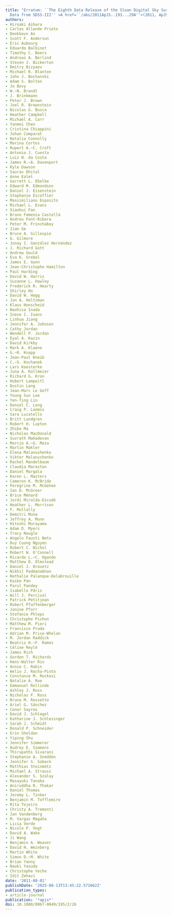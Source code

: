 ```yaml
---
title: "Erratum: ``The Eighth Data Release of the Sloan Digital Sky Survey: First
  Data from SDSS-III'' <A href=``/abs/2011ApJS..193...29A''>(2011, ApJS, 193, 29)</A>"
authors:
- Hiroaki Aihara
- Carlos Allende Prieto
- Deokkeun An
- Scott F. Anderson
- Éric Aubourg
- Eduardo Balbinot
- Timothy C. Beers
- Andreas A. Berlind
- Steven J. Bickerton
- Dmitry Bizyaev
- Michael R. Blanton
- John J. Bochanski
- Adam S. Bolton
- Jo Bovy
- W.~N. Brandt
- J. Brinkmann
- Peter J. Brown
- Joel R. Brownstein
- Nicolas G. Busca
- Heather Campbell
- Michael A. Carr
- Yanmei Chen
- Cristina Chiappini
- Johan Comparat
- Natalia Connolly
- Marina Cortes
- Rupert A.~C. Croft
- Antonio J. Cuesta
- Luiz N. da Costa
- James R.~A. Davenport
- Kyle Dawson
- Saurav Dhital
- Anne Ealet
- Garrett L. Ebelke
- Edward M. Edmondson
- Daniel J. Eisenstein
- Stephanie Escoffier
- Massimiliano Esposito
- Michael L. Evans
- Xiaohui Fan
- Bruno Femenı́a Castellá
- Andreu Font-Ribera
- Peter M. Frinchaboy
- Jian Ge
- Bruce A. Gillespie
- G. Gilmore
- Jonay I. González Hernández
- J. Richard Gott
- Andrew Gould
- Eva K. Grebel
- James E. Gunn
- Jean-Christophe Hamilton
- Paul Harding
- David W. Harris
- Suzanne L. Hawley
- Frederick R. Hearty
- Shirley Ho
- David W. Hogg
- Jon A. Holtzman
- Klaus Honscheid
- Naohisa Inada
- Inese I. Ivans
- Linhua Jiang
- Jennifer A. Johnson
- Cathy Jordan
- Wendell P. Jordan
- Eyal A. Kazin
- David Kirkby
- Mark A. Klaene
- G.~R. Knapp
- Jean-Paul Kneib
- C.~S. Kochanek
- Lars Koesterke
- Juna A. Kollmeier
- Richard G. Kron
- Hubert Lampeitl
- Dustin Lang
- Jean-Marc Le Goff
- Young Sun Lee
- Yen-Ting Lin
- Daniel C. Long
- Craig P. Loomis
- Sara Lucatello
- Britt Lundgren
- Robert H. Lupton
- Zhibo Ma
- Nicholas MacDonald
- Suvrath Mahadevan
- Marcio A.~G. Maia
- Martin Makler
- Elena Malanushenko
- Viktor Malanushenko
- Rachel Mandelbaum
- Claudia Maraston
- Daniel Margala
- Karen L. Masters
- Cameron K. McBride
- Peregrine M. McGehee
- Ian D. McGreer
- Brice Ménard
- Jordi Miralda-Escudé
- Heather L. Morrison
- F. Mullally
- Demitri Muna
- Jeffrey A. Munn
- Hitoshi Murayama
- Adam D. Myers
- Tracy Naugle
- Angelo Fausti Neto
- Duy Cuong Nguyen
- Robert C. Nichol
- Robert W. O'Connell
- Ricardo L.~C. Ogando
- Matthew D. Olmstead
- Daniel J. Oravetz
- Nikhil Padmanabhan
- Nathalie Palanque-Delabrouille
- Kaike Pan
- Parul Pandey
- Isabelle Pâris
- Will J. Percival
- Patrick Petitjean
- Robert Pfaffenberger
- Janine Pforr
- Stefanie Phleps
- Christophe Pichon
- Matthew M. Pieri
- Francisco Prada
- Adrian M. Price-Whelan
- M. Jordan Raddick
- Beatriz H.~F. Ramos
- Céline Reylé
- James Rich
- Gordon T. Richards
- Hans-Walter Rix
- Annie C. Robin
- Helio J. Rocha-Pinto
- Constance M. Rockosi
- Natalie A. Roe
- Emmanuel Rollinde
- Ashley J. Ross
- Nicholas P. Ross
- Bruno M. Rossetto
- Ariel G. Sánchez
- Conor Sayres
- David J. Schlegel
- Katharine J. Schlesinger
- Sarah J. Schmidt
- Donald P. Schneider
- Erin Sheldon
- Yiping Shu
- Jennifer Simmerer
- Audrey E. Simmons
- Thirupathi Sivarani
- Stephanie A. Snedden
- Jennifer S. Sobeck
- Matthias Steinmetz
- Michael A. Strauss
- Alexander S. Szalay
- Masayuki Tanaka
- Aniruddha R. Thakar
- Daniel Thomas
- Jeremy L. Tinker
- Benjamin M. Tofflemire
- Rita Tojeiro
- Christy A. Tremonti
- Jan Vandenberg
- M. Vargas Magaña
- Licia Verde
- Nicole P. Vogt
- David A. Wake
- Ji Wang
- Benjamin A. Weaver
- David H. Weinberg
- Martin White
- Simon D.~M. White
- Brian Yanny
- Naoki Yasuda
- Christophe Yeche
- Idit Zehavi
date: '2011-08-01'
publishDate: '2025-08-13T13:45:22.571662Z'
publication_types:
- article-journal
publication: '*apjs*'
doi: 10.1088/0067-0049/195/2/26
---
```

